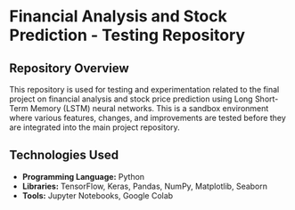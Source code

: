 
# Financial Analysis and Stock Prediction - Testing Repository

## Repository Overview

This repository is used for testing and experimentation related to the final project on financial analysis and stock price prediction using Long Short-Term Memory (LSTM) neural networks. This is a sandbox environment where various features, changes, and improvements are tested before they are integrated into the main project repository.



## Technologies Used

- **Programming Language:** Python
- **Libraries:** TensorFlow, Keras, Pandas, NumPy, Matplotlib, Seaborn
- **Tools:** Jupyter Notebooks, Google Colab


